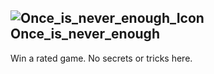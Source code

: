 ## ![Once_is_never_enough_Icon](https://raw.githubusercontent.com/1IlIl/wikidata/main/achievement_icons/Once_is_never_enough.png) Once_is_never_enough





Win a rated game. No secrets or tricks here.

